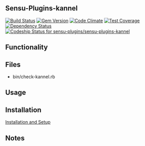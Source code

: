 ## Sensu-Plugins-kannel

[ ![Build Status](https://travis-ci.org/sensu-plugins/sensu-plugins-kannel.svg?branch=master)](https://travis-ci.org/sensu-plugins/sensu-plugins-kannel)
[![Gem Version](https://badge.fury.io/rb/sensu-plugins-kannel.svg)](http://badge.fury.io/rb/sensu-plugins-kannel)
[![Code Climate](https://codeclimate.com/github/sensu-plugins/sensu-plugins-kannel/badges/gpa.svg)](https://codeclimate.com/github/sensu-plugins/sensu-plugins-kannel)
[![Test Coverage](https://codeclimate.com/github/sensu-plugins/sensu-plugins-kannel/badges/coverage.svg)](https://codeclimate.com/github/sensu-plugins/sensu-plugins-kannel)
[![Dependency Status](https://gemnasium.com/sensu-plugins/sensu-plugins-kannel.svg)](https://gemnasium.com/sensu-plugins/sensu-plugins-kannel)
[![Codeship Status for sensu-plugins/sensu-plugins-kannel](https://codeship.com/projects/d8d1c750-d467-0132-8fdb-467e8e32dda1/status?branch=master)](https://codeship.com/projects/77775)

## Functionality

## Files
 * bin/check-kannel.rb

## Usage

## Installation

[Installation and Setup](https://github.com/sensu-plugins/documentation/blob/master/user_docs/installation_instructions.md)

## Notes
